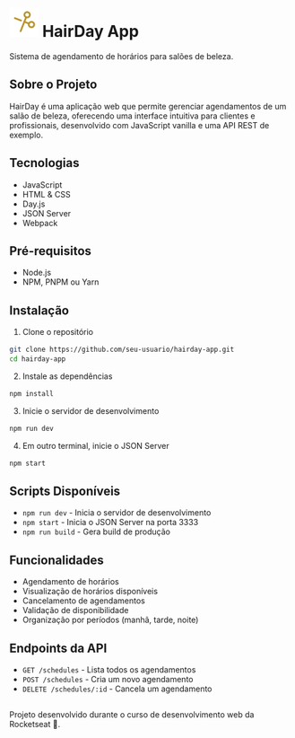 # ![Hairday](./src/assets/scissors.svg) HairDay App

Sistema de agendamento de horários para salões de beleza.

## Sobre o Projeto

HairDay é uma aplicação web que permite gerenciar agendamentos de um salão de beleza, oferecendo uma interface intuitiva para clientes e profissionais, desenvolvido com JavaScript vanilla e uma API REST de exemplo.

## Tecnologias

- JavaScript
- HTML & CSS
- Day.js
- JSON Server
- Webpack

## Pré-requisitos

- Node.js
- NPM, PNPM ou Yarn

## Instalação

1. Clone o repositório

```bash
git clone https://github.com/seu-usuario/hairday-app.git
cd hairday-app
```

2. Instale as dependências

```bash
npm install
```

3. Inicie o servidor de desenvolvimento

```bash
npm run dev
```

4. Em outro terminal, inicie o JSON Server

```bash
npm start
```

## Scripts Disponíveis

- `npm run dev` - Inicia o servidor de desenvolvimento
- `npm start` - Inicia o JSON Server na porta 3333
- `npm run build` - Gera build de produção

## Funcionalidades

- Agendamento de horários
- Visualização de horários disponíveis
- Cancelamento de agendamentos
- Validação de disponibilidade
- Organização por períodos (manhã, tarde, noite)

## Endpoints da API

- `GET /schedules` - Lista todos os agendamentos
- `POST /schedules` - Cria um novo agendamento
- `DELETE /schedules/:id` - Cancela um agendamento

##

Projeto desenvolvido durante o curso de desenvolvimento web da Rocketseat 🚀.
